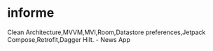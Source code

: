 # informe
Clean Architecture,MVVM,MVI,Room,Datastore preferences,Jetpack Compose,Retrofit,Dagger Hilt. - News App
